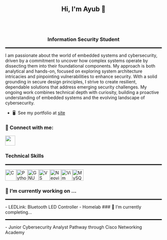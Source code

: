 <div align="center">

<h2>Hi, I'm Ayub 👋 </h2> <br><br>
<h3>Information Security Student</h3>

</div>



<hr style="border: 1px solid #000;">

I am passionate about the world of embedded systems and cybersecurity, driven by a commitment to uncover how complex systems operate by dissecting them into their foundational components. My approach is both analytical and hands-on, focused on exploring system architecture intricacies and pinpointing vulnerabilities to enhance security. With a solid grounding in secure design principles, I strive to create resilient, dependable solutions that address emerging security challenges. My ongoing work combines technical depth with curiosity, building a proactive understanding of embedded systems and the evolving landscape of cybersecurity.

* 🖥️  See my portfolio at [site](http://https://codeseeker1.github.io/Portfolio-Website/)

### 🤝 Connect with me:

<p align="left"> <a href="https://www.linkedin.com/in/https://www.linkedin.com/in/ayubmhaji/" target="_blank" rel="noreferrer"> <picture> <source media="(prefers-color-scheme: dark)" srcset="https://raw.githubusercontent.com/danielcranney/readme-generator/main/public/icons/socials/linkedin-dark.svg" /> <source media="(prefers-color-scheme: light)" srcset="https://raw.githubusercontent.com/danielcranney/readme-generator/main/public/icons/socials/linkedin.svg" /> <img src="https://raw.githubusercontent.com/danielcranney/readme-generator/main/public/icons/socials/linkedin.svg" width="32" height="32" /> </picture> </a></p>

### Technical Skills
<hr style="border: 1px solid #000;">

<p align="left">
<a href="https://docs.microsoft.com/en-us/cpp/?view=msvc-170" target="_blank" rel="noreferrer"><img src="https://raw.githubusercontent.com/danielcranney/readme-generator/main/public/icons/skills/c-colored.svg" width="36" height="36" alt="C" /></a><a href="https://www.python.org/" target="_blank" rel="noreferrer"><img src="https://raw.githubusercontent.com/danielcranney/readme-generator/main/public/icons/skills/python-colored.svg" width="36" height="36" alt="Python" /></a><a href="https://www.gnu.org/software/bash/" target="_blank" rel="noreferrer"><img src="https://raw.githubusercontent.com/danielcranney/readme-generator/main/public/icons/skills/gnubash.svg" width="36" height="36" alt="GNU Bash" /></a><a href="https://code.visualstudio.com/" target="_blank" rel="noreferrer"><img src="https://raw.githubusercontent.com/danielcranney/readme-generator/main/public/icons/skills/visualstudiocode.svg" width="36" height="36" alt="VS Code" /></a><a href="https://neovim.io/" target="_blank" rel="noreferrer"><img src="https://raw.githubusercontent.com/danielcranney/readme-generator/main/public/icons/skills/neovim.svg" width="36" height="36" alt="Neovim" /></a><a href="https://www.vim.org/" target="_blank" rel="noreferrer"><img src="https://raw.githubusercontent.com/danielcranney/readme-generator/main/public/icons/skills/vim.svg" width="36" height="36" alt="Vim" /></a><a href="https://www.mysql.com/" target="_blank" rel="noreferrer"><img src="https://raw.githubusercontent.com/danielcranney/readme-generator/main/public/icons/skills/mysql-colored.svg" width="36" height="36" alt="MySQL" /></a>
</p>

### 🔭 I’m currently working on ...
<hr style="border: 1px solid #000;">
  - LEDLink: Bluetooth LED Controller
  - Homelab
### 📝 I’m currently completing...
<hr style="border: 1px solid #000;">
  -  Junior Cybersecurity Analyst Pathway through Cisco Networking Academy

<!--


-->
